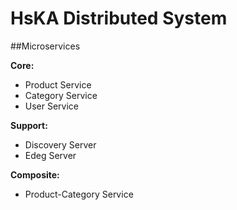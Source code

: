 # HsKA Distributed System

##Microservices

**Core:**

 - Product Service
 - Category Service
 - User Service

**Support:**

   - Discovery Server
   - Edeg Server

**Composite:**

  - Product-Category Service
